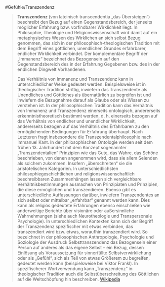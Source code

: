 #Gefühle/Transzendenz
> **Transzendenz** (von lateinisch transcendentia „das Übersteigen“) beschreibt den Bezug auf einen Gegenstandsbereich, der jenseits möglicher Erfahrung bzw. vorfindbarer Wirklichkeit liegt. In Philosophie, Theologie und Religionswissenschaft wird damit auf ein metaphysisches Wesen des Wirklichen an sich selbst Bezug genommen, das sich in der philosophisch-theologischen Tradition mit dem Begriff eines göttlichen, unendlichen Grundes erfahrbarer, endlicher Wirklichkeit verbindet. Der komplementäre Begriff der „Immanenz“ bezeichnet das Bezogensein auf den Gegenstandsbereich des in der Erfahrung Gegebenen bzw. des in der endlichen Dingwelt Vorhandenen.
>
> Das Verhältnis von Immanenz und Transzendenz kann in unterschiedlicher Weise gedeutet werden. Beispielsweise ist in theologischer Tradition strittig, inwiefern das Transzendente als Unendliches und Göttliches als übernatürlich zu begreifen ist und inwiefern die Bezugnahme darauf als Glaube oder als Wissen zu verstehen ist. In der philosophischen Tradition kann das Verhältnis von Immanenz und Transzendenz einerseits  ontologisch, andererseits erkenntnistheoretisch bestimmt werden, d. h. einerseits bezogen auf das Verhältnis von endlicher und unendlicher Wirklichkeit, andererseits bezogen auf das Verhältnis des Erfahrbaren zu den ermöglichenden Bedingungen für Erfahrung überhaupt. Nach Letzteren fragt insbesondere die Transzendentalphilosophie nach Immanuel Kant. In der philosophischen Ontologie werden seit dem frühen 13. Jahrhundert mit dem Konzept sogenannter „Transzendentalien“ Prinzipien wie das Gute, das Wahre, das Schöne beschrieben, von denen angenommen wird, dass sie allem Seienden als solchem zukommen. Insofern „überschreiten“ sie die aristotelischen Kategorien. In unterschiedlichsten philosophiegeschichtlichen und religionswissenschaftlich beschreibbaren Zusammenhängen lassen sich vergleichbare Verhältnisbestimmungen ausmachen von Prinzipiaten und Prinzipien, die diese ermöglichen und transzendieren.
> Ebenso gibt es unterschiedliche Auffassungen darüber, inwiefern Transzendentes an sich selbst oder mittelbar „erfahrbar“ genannt werden kann. Dies kann als religiös gedeutete Erfahrungen ebenso einschließen wie anderweitige Berichte über visionäre oder außersinnliche Wahrnehmungen (siehe auch Neurotheologie und Transpersonale Psychologie).
> In unterschiedlichen Kontexten kann sich der Begriff der Transzendenz spezifischer mit etwas verbinden, das transzendiert wird bzw. etwas, woraufhin transzendiert wird. So bezeichnet in der philosophischen Anthropologie, Psychologie und Soziologie der Ausdruck Selbsttranszendenz das Bezogensein einer Person auf anderes als das eigene Selbst – ein Bezug, dessen Einlösung als Voraussetzung für sinnerfüllte Selbstverwirklichung oder als „Gefühl“, sich als Teil von etwas Größerem zu begreifen, gedeutet werden kann (beispielsweise bei Viktor Frankl). In spezifischerer Wortverwendung kann „Transzendenz“ in theologischer Tradition auch die Selbstüberschreitung des Göttlichen auf die Weltschöpfung hin beschreiben.
> [Wikipedia](https://de.wikipedia.org/wiki/Transzendenz)